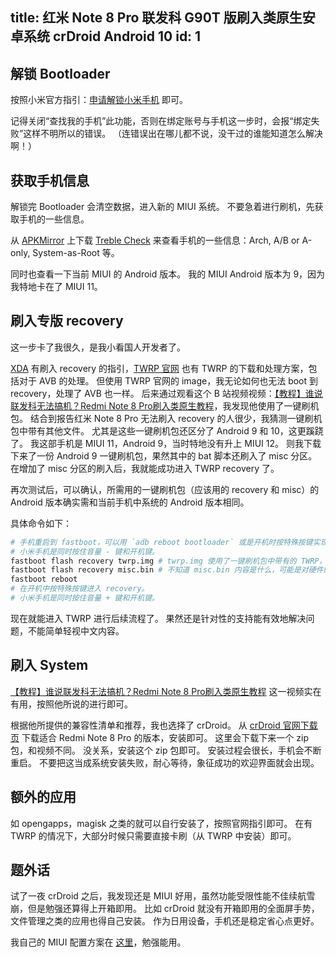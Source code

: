 title: 红米 Note 8 Pro 联发科 G90T 版刷入类原生安卓系统 crDroid Android 10
id: 1
---
## 解锁 Bootloader

按照小米官方指引：[申请解锁小米手机](http://www.miui.com/unlock/download.html) 即可。

记得关闭“查找我的手机”此功能，否则在绑定账号与手机这一步时，会报“绑定失败”这样不明所以的错误。
（连错误出在哪儿都不说，没干过的谁能知道怎么解决啊！）

## 获取手机信息

解锁完 Bootloader 会清空数据，进入新的 MIUI 系统。
不要急着进行刷机，先获取手机的一些信息。

从 [APKMirror](https://www.apkmirror.com/) 上下载 [Treble Check](https://www.apkmirror.com/apk/kevint/treble-check/) 来查看手机的一些信息：Arch, A/B or A-only, System-as-Root 等。

同时也查看一下当前 MIUI 的 Android 版本。
我的 MIUI Android 版本为 9，因为我特地卡在了 MIUI 11。

## 刷入专版 recovery

这一步卡了我很久，是我小看国人开发者了。

[XDA](https://www.xda-developers.com/) 有刷入 recovery 的指引，[TWRP 官网](https://twrp.me/) 也有 TWRP 的下载和处理方案，包括对于 AVB 的处理。
但使用 TWRP 官网的 image，我无论如何也无法 boot 到 recovery，处理了 AVB 也一样。
后来通过观看这个 B 站视频视频：[【教程】谁说联发科无法搞机？Redmi Note 8 Pro刷入类原生教程](https://www.bilibili.com/video/BV1n64y1u7p4)，我发现他使用了一键刷机包。
结合到报告红米 Note 8 Pro 无法刷入 recovery 的人很少，我猜测一键刷机包中带有其他文件。
尤其是这些一键刷机包还区分了 Android 9 和 10，这更蹊跷了。
我这部手机是 MIUI 11，Android 9，当时特地没有升上 MIUI 12。
则我下载下来了一份 Android 9 一键刷机包，果然其中的 bat 脚本还刷入了 misc 分区。
在增加了 misc 分区的刷入后，我就能成功进入 TWRP recovery 了。

再次测试后，可以确认，所需用的一键刷机包（应该用的 recovery 和 misc）的 Android 版本确实需和当前手机中系统的 Android 版本相同。

具体命令如下：

```bash
# 手机重启到 fastboot，可以用 `adb reboot bootloader` 或是开机时按特殊按键实现。
# 小米手机是同时按住音量 - 键和开机键。
fastboot flash recovery twrp.img # twrp.img 使用了一键刷机包中带有的 TWRP，以求兼容性。
fastboot flash recovery misc.bin # 不知道 misc.bin 内容是什么，可能是对硬件的一些参数配置。
fastboot reboot
# 在开机中按特殊按键进入 recovery。
# 小米手机是同时按住音量 + 键和开机键。
```

现在就能进入 TWRP 进行后续流程了。
果然还是针对性的支持能有效地解决问题，不能简单轻视中文内容。

## 刷入 System

[【教程】谁说联发科无法搞机？Redmi Note 8 Pro刷入类原生教程](https://www.bilibili.com/video/BV1n64y1u7p4) 这一视频实在有用，按照他所说的进行即可。

根据他所提供的兼容性清单和推荐，我也选择了 crDroid。
从 [crDroid 官网下载页](https://crdroid.net/dl.php) 下载适合 Redmi Note 8 Pro 的版本，安装即可。
这里会下载下来一个 zip 包，和视频不同。
没关系，安装这个 zip 包即可。
安装过程会很长，手机会不断重启。
不要把这当成系统安装失败，耐心等待，象征成功的欢迎界面就会出现。

## 额外的应用

如 opengapps，magisk 之类的就可以自行安装了，按照官网指引即可。
在有 TWRP 的情况下，大部分时候只需要直接卡刷（从 TWRP 中安装）即可。

## 题外话

试了一夜 crDroid 之后，我发现还是 MIUI 好用，虽然功能受限性能不佳续航雪崩，但是勉强还算得上开箱即用。
比如 crDroid 就没有开箱即用的全面屏手势，文件管理之类的应用也得自己安装。
作为日用设备，手机还是稳定省心点更好。

我自己的 MIUI 配置方案在 [这里](/src/posts/2020-09-30-miui-setup)，勉强能用。
